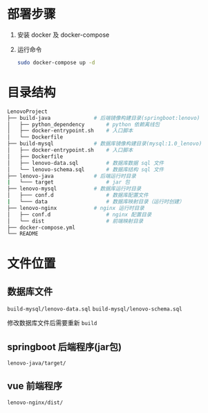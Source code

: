 # 部署步骤

1. 安装 docker 及 docker-compose

2. 运行命令

    ```bash
    sudo docker-compose up -d
    ```

# 目录结构

```bash
LenovoProject
├── build-java              # 后端镜像构建目录(springboot:lenovo)
│   ├── python_dependency       # python 依赖离线包
│   ├── docker-entrypoint.sh    # 入口脚本
│   └── Dockerfile
├── build-mysql             # 数据库镜像构建目录(mysql:1.0_lenovo)
│   ├── docker-entrypoint.sh    # 入口脚本
│   ├── Dockerfile
│   ├── lenovo-data.sql         # 数据库数据 sql 文件
│   └── lenovo-schema.sql       # 数据库结构 sql 文件
├── lenovo-java             # 后端运行时目录
|   └─── target                 # jar 包
├── lenovo-mysql            # 数据库运行时目录
│   ├─── conf.d                 # 数据库配置文件
|   └─── data                   # 数据库映射目录（运行时创建）
├── lenovo-nginx            # nginx 运行时目录
│   ├── conf.d                  # nginx 配置目录
│   └── dist                    # 前端映射目录
├── docker-compose.yml
└── README
```

# 文件位置

## 数据库文件

`build-mysql/lenovo-data.sql`
`build-mysql/lenovo-schema.sql`

修改数据库文件后需要重新 `build`

## springboot 后端程序(jar包)

`lenovo-java/target/`

## vue 前端程序

`lenovo-nginx/dist/`